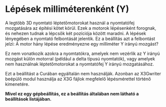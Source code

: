 # Lépések milliméterenként (Y)

A legtöbb 3D nyomtató léptetőmotorokat használ a nyomtatófej mozgatására az építési kötet körül. Ezek a motorok lépésenként forognak, és nehezen tudnak a lépcsők két pozíciója között maradni. A lépések lényegében a nyomtató felbontását jelentik. Ez a beállítás azt a felbontást jelzi: A motor hány lépése eredményezne egy milliméter Y irányú mozgást?

Ez nem vonatkozik azokra a nyomtatókra, amelyek nem vezérlik az Y irányú mozgást külön motorral (például a delta típusú nyomtatók), vagy amelyek nem használnak léptetőmotorokat a nyomtatófej Y irányú mozgatásához.

Ezt a beállítást a Curában egyáltalán nem használják. Azonban az X3Gwriter beépülő modul használja az X3G fájlok megfelelő lépésmérettel történő kimenetére.

**Mivel ez egy gépbeállítás, ez a beállítás általában nem látható a beállítások listájában.**
